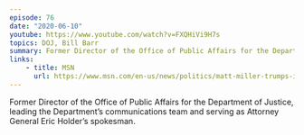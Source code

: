 ```yaml
---
episode: 76
date: "2020-06-10"
youtube: https://www.youtube.com/watch?v=FXQHiVi9H7s
topics: DOJ, Bill Barr
summary: Former Director of the Office of Public Affairs for the Department of Justice
links:
    - title: MSN
      url: https://www.msn.com/en-us/news/politics/matt-miller-trumps-inability-to-find-top-tier-legal-council-is-harming-his-argument/vi-AAK47Iq
---
```


Former Director of the Office of Public Affairs for the Department of Justice,
leading the Department’s communications team and serving as Attorney General
Eric Holder’s spokesman.

